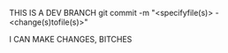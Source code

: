 THIS IS A DEV BRANCH
git commit -m "<specifyfile(s)> - <change(s)tofile(s)>"


I CAN MAKE CHANGES, BITCHES
